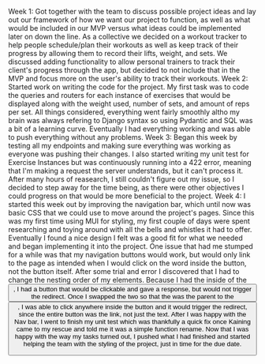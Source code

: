 Week 1:
Got together with the team to discuss possible project ideas and lay out our framework of how we want our project to function, as well as what would be included in our MVP versus what ideas could be implemented later on down the line. As a collective we decided on a workout tracker to help people schedule/plan their workouts as well as keep track of their progress by allowing them to record their lifts, weight, and sets. We discussed adding functionality to allow personal trainers to track their client's progress through the app, but decided to not include that in the MVP and focus more on the user's ability to track their workouts.
Week 2:
Started work on writing the code for the project. My first task was to code the queries and routers for each instance of exercises that would be displayed along with the weight used, number of sets, and amount of reps per set. All things considered, everything went fairly smoothly altho my brain was always refering to Django syntax so using Pydantic and SQL was a bit of a learning curve. Eventually I had everything working and was able to push everything without any problems.
Week 3:
Began this week by testing all my endpoints and making sure everything was working as everyone was pushing their changes. I also started writing my unit test for Exercise Instances but was continuously running into a 422 error, meaning that I'm making a request the server understands, but it can't process it. After many hours of reasearch, I still couldn't figure out my issue, so I decided to step away for the time being, as there were other objectives I could progress on that would be more beneficial to the project.
Week 4:
I started this week out by improving the navigation bar, which until now was basic CSS that we could use to move around the project's pages. Since this was my first time using MUI for styling, my first couple of days were spent researching and toying around with all the bells and whistles it had to offer. Eventually I found a nice design I felt was a good fit for what we needed and began implementing it into the project. One issue that had me stumped for a while was that my navigation buttons would work, but would only link to the page as intended when I would click on the word inside the button, not the button itself. After some trial and error I discovered that I had to change the nesting order of my elements. Because I had the <link> inside of the <button>, I had a button that would be clickable and gave a response, but would not trigger the redirect. Once I swapped the two so that the <link> was the parent to the <button>, I was able to click anywhere inside the button and it would trigger the redirect, since the entire button was the link, not just the text. After I was happy with the Nav bar, I went to finish my unit test which was thankfully a quick fix once Kaining came to my rescue and told me it was a simple function rename.
Now that I was happy with the way my tasks turned out, I pushed what I had finished and started helping the team with the styling of the project, just in time for the due date.